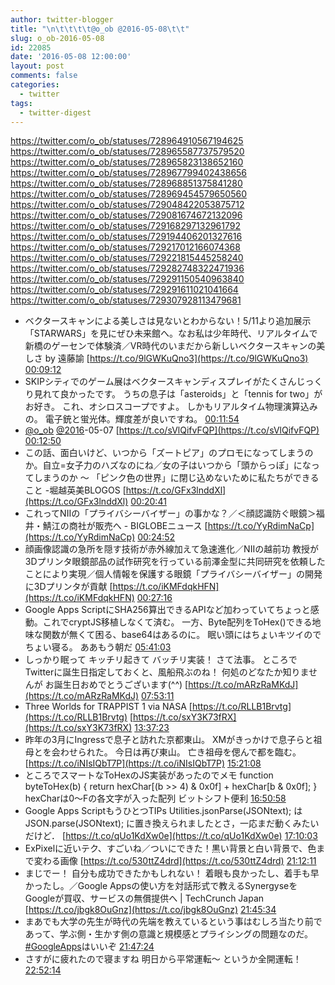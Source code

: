 ```yaml
---
author: twitter-blogger
title: "\n\t\t\t\t@o_ob @2016-05-08\t\t"
slug: o_ob-2016-05-08
id: 22085
date: '2016-05-08 12:00:00'
layout: post
comments: false
categories:
  - twitter
tags:
  - twitter-digest
---
```


https://twitter.com/o_ob/statuses/728964910567194625 https://twitter.com/o_ob/statuses/728965587737579520 https://twitter.com/o_ob/statuses/728965823138652160 https://twitter.com/o_ob/statuses/728967799402438656 https://twitter.com/o_ob/statuses/728968851375841280 https://twitter.com/o_ob/statuses/728969454579650560 https://twitter.com/o_ob/statuses/729048422053875712 https://twitter.com/o_ob/statuses/729081674672132096 https://twitter.com/o_ob/statuses/729168297132961792 https://twitter.com/o_ob/statuses/729194406201327616 https://twitter.com/o_ob/statuses/729217012166074368 https://twitter.com/o_ob/statuses/729221815445258240 https://twitter.com/o_ob/statuses/729282748322471936 https://twitter.com/o_ob/statuses/729291150540963840 https://twitter.com/o_ob/statuses/729291611021041664 https://twitter.com/o_ob/statuses/729307928113479681  

*   ベクタースキャンによる美しさは見ないとわからない！5/11より追加展示「STARWARS」を見にぜひ未来館へ。なお私は少年時代、リアルタイムで新橋のゲーセンで体験済／VR時代のいまだから新しいベクタースキャンの美しさ by 遠藤諭 [https://t.co/9lGWKuQno3](https://t.co/9lGWKuQno3) [00:09:12](https://twitter.com/o_ob/statuses/728964910567194625)
*   SKIPシティでのゲーム展はベクタースキャンディスプレイがたくさんじっくり見れて良かったです。 うちの息子は「asteroids」と「tennis for two」がお好き。 これ、オシロスコープですよ。 しかもリアルタイム物理演算込みの。 電子銃と蛍光体。輝度差が良いですね。 [00:11:54](https://twitter.com/o_ob/statuses/728965587737579520)
*   [@o_ob](https://twitter.com/o_ob) [@2016](https://twitter.com/2016)-05-07 [https://t.co/sVlQifvFQP](https://t.co/sVlQifvFQP) [00:12:50](https://twitter.com/o_ob/statuses/728965823138652160)
*   この話、面白いけど、いつから「ズートピア」のプロモになってしまうのか。自立=女子力のハズなのにね／女の子はいつから「頭からっぽ」になってしまうのか ～ 「ピンク色の世界」に閉じ込めないために私たちができること -堀越英美BLOGOS [https://t.co/GFx3lnddXl](https://t.co/GFx3lnddXl) [00:20:41](https://twitter.com/o_ob/statuses/728967799402438656)
*   これってNIIの「プライバシーバイザー」の事かな？／＜顔認識防ぐ眼鏡＞福井・鯖江の商社が販売へ - BIGLOBEニュース [https://t.co/YyRdimNaCp](https://t.co/YyRdimNaCp) [00:24:52](https://twitter.com/o_ob/statuses/728968851375841280)
*   顔画像認識の急所を隠す技術が赤外線加えて急速進化／NIIの越前功 教授が3Dプリンタ眼鏡部品の試作研究を行っている前澤金型に共同研究を依頼したことにより実現／個人情報を保護する眼鏡「プライバシーバイザー」の開発に3Dプリンタが貢献 [https://t.co/iKMFdqkHFN](https://t.co/iKMFdqkHFN) [00:27:16](https://twitter.com/o_ob/statuses/728969454579650560)
*   Google Apps ScriptにSHA256算出できるAPIなど加わっていてちょっと感動。これでcryptJS移植しなくて済む。 一方、Byte配列をToHex()できる地味な関数が無くて困る、base64はあるのに。 眠い頭にはちょいキツイのでちょい寝る。 ああもう朝だ [05:41:03](https://twitter.com/o_ob/statuses/729048422053875712)
*   しっかり眠って キッチリ起きて バッチリ実装！ さて法事。 ところでTwitterに誕生日指定しておくと、風船飛ぶのね！ 何処のどなたか知りませんが お誕生日おめでとうございます(^^) [https://t.co/mARzRaMKdJ](https://t.co/mARzRaMKdJ) [07:53:11](https://twitter.com/o_ob/statuses/729081674672132096)
*   Three Worlds for TRAPPIST 1 via NASA [https://t.co/RLLB1Brvtg](https://t.co/RLLB1Brvtg) [https://t.co/sxY3K73fRX](https://t.co/sxY3K73fRX) [13:37:23](https://twitter.com/o_ob/statuses/729168297132961792)
*   昨年の3月にIngressで息子と訪れた京都東山。 XMがきっかけで息子らと祖母とを会わせられた。 今日は再び東山。 亡き祖母を偲んで都を臨む。 [https://t.co/iNIsIQbT7P](https://t.co/iNIsIQbT7P) [15:21:08](https://twitter.com/o_ob/statuses/729194406201327616)
*   ところでスマートなToHexのJS実装があったのでメモ function byteToHex(b) { return hexChar[(b >> 4) & 0x0f] + hexChar[b & 0x0f]; } hexCharは0～Fの各文字が入った配列 ビットシフト便利 [16:50:58](https://twitter.com/o_ob/statuses/729217012166074368)
*   Google Apps ScriptもうひとつTIPs Utilities.jsonParse(JSONtext); は JSON.parse(JSONtext); に置き換えられましたとさ，一応まだ動くみたいだけど． [https://t.co/qUo1KdXw0e](https://t.co/qUo1KdXw0e) [17:10:03](https://twitter.com/o_ob/statuses/729221815445258240)
*   ExPixelに近いテク、すごいね／ついにできた！黒い背景と白い背景で、色まで変わる画像 [https://t.co/530ttZ4drd](https://t.co/530ttZ4drd) [21:12:11](https://twitter.com/o_ob/statuses/729282748322471936)
*   まじでー！ 自分も成功できたかもしれない！ 着眼も良かったし、着手も早かったし。／Google Appsの使い方を対話形式で教えるSynergyseをGoogleが買収、サービスの無償提供へ | TechCrunch Japan [https://t.co/jbgk8OuGnz](https://t.co/jbgk8OuGnz) [21:45:34](https://twitter.com/o_ob/statuses/729291150540963840)
*   まあでも大学の先生が時代の先端を教えているという事はむしろ当たり前であって、学ぶ側・生かす側の意識と規模感とプライシングの問題なのだ。 [#GoogleApps](https://twitter.com/search?q=%23GoogleApps&src=hash)はいいぞ [21:47:24](https://twitter.com/o_ob/statuses/729291611021041664)
*   さすがに疲れたので寝ますね 明日から平常運転〜 というか全開運転！ [22:52:14](https://twitter.com/o_ob/statuses/729307928113479681)